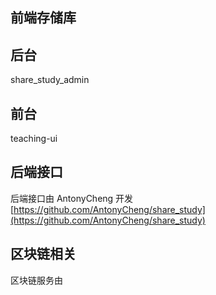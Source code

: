 ## 前端存储库

## 后台

share_study_admin

## 前台

teaching-ui

## 后端接口

后端接口由 AntonyCheng 开发 [https://github.com/AntonyCheng/share_study](https://github.com/AntonyCheng/share_study)

## 区块链相关

区块链服务由
